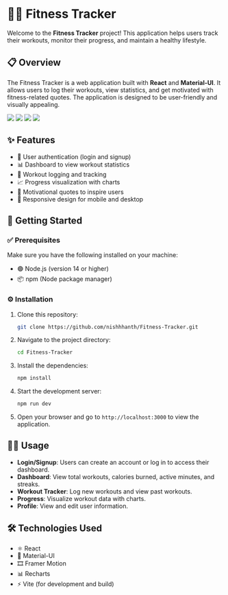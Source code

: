 
# 🏋️‍♂️ Fitness Tracker

Welcome to the **Fitness Tracker** project! This application helps users track their workouts, monitor their progress, and maintain a healthy lifestyle.

## 📋 Overview

The Fitness Tracker is a web application built with **React** and **Material-UI**. It allows users to log their workouts, view statistics, and get motivated with fitness-related quotes. The application is designed to be user-friendly and visually appealing.

<img src="https://ik.imagekit.io/pyf4swq6nz/Fitness-Tracker-06-09-2025_02_07_PM.png?updatedAt=1749458960566"/>
<img src="https://ik.imagekit.io/pyf4swq6nz/Fitness-Tracker-06-09-2025_02_07_PM%20(1).png?updatedAt=1749458536887"/>
<img src="https://ik.imagekit.io/pyf4swq6nz/Fitness-Tracker-06-09-2025_02_08_PM.png?updatedAt=1749458537186"/>
<img src="https://ik.imagekit.io/pyf4swq6nz/Fitness-Tracker-06-09-2025_02_08_PM%20(1).png?updatedAt=1749458536884"/>


## ✨ Features

- 🔐 User authentication (login and signup)
- 📊 Dashboard to view workout statistics
- 📝 Workout logging and tracking
- 📈 Progress visualization with charts
- 💬 Motivational quotes to inspire users
- 📱 Responsive design for mobile and desktop

## 🚀 Getting Started

### ✅ Prerequisites

Make sure you have the following installed on your machine:

- 🟢 Node.js (version 14 or higher)
- 📦 npm (Node package manager)

### ⚙️ Installation

1. Clone this repository:

   ```bash
   git clone https://github.com/nishhhanth/Fitness-Tracker.git
   ```

2. Navigate to the project directory:

   ```bash
   cd Fitness-Tracker
   ```

3. Install the dependencies:

   ```bash
   npm install
   ```

4. Start the development server:

   ```bash
   npm run dev
   ```

5. Open your browser and go to `http://localhost:3000` to view the application.

## 🧑‍💻 Usage

- **Login/Signup**: Users can create an account or log in to access their dashboard.
- **Dashboard**: View total workouts, calories burned, active minutes, and streaks.
- **Workout Tracker**: Log new workouts and view past workouts.
- **Progress**: Visualize workout data with charts.
- **Profile**: View and edit user information.

## 🛠️ Technologies Used

- ⚛️ React
- 🎨 Material-UI
- 🎞️ Framer Motion
- 📊 Recharts
- ⚡ Vite (for development and build)

